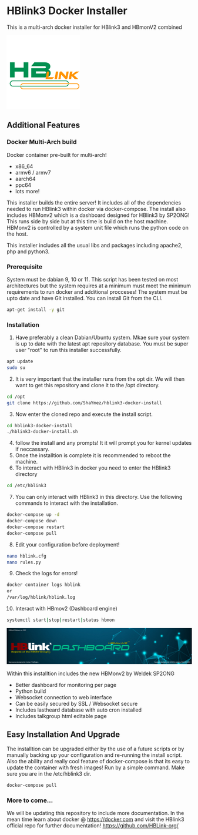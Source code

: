 # HBlink3 Docker Installer
This is a multi-arch docker installer for HBlink3 and HBmonV2 combined

![HBlink](img/HBLINK_logoV1.png "HBlink")

## Additional Features
### Docker Multi-Arch build
Docker container pre-built for multi-arch!

* x86_64
* armv6 / armv7
* aarch64
* ppc64
* lots more!

This installer builds the entire server! It includes all of the dependencies needed to run HBlink3 within docker via docker-compose. The install also includes
HBMonv2 which is a dashboard designed for HBlink3 by SP2ONG! This runs side by side but at this time is build on the host machine. HBMonv2 is controlled by a system unit file which runs the python code on the host.

This installer includes all the usual libs and packages including apache2, php and python3.

### Prerequisite
System must be dabian 9, 10 or 11. This script has been tested on most architectures but the system requires at a minimum must meet the minimum requirements to run docker and additional procceses! The system must be upto date and have Git installed. You can install Git from the CLI.
```sh
apt-get install -y git
```
### Installation
1. Have preferably a clean Dabian/Ubuntu system. Mkae sure your system is up to date with the latest apt repository database. You must be super user "root" to run this installer successfully.
```sh
apt update
sudo su
```
2. It is very important that the installer runs from the opt dir. We will then want to get this repository and clone it to the /opt directory.
```sh
cd /opt
git clone https://github.com/ShaYmez/hblink3-docker-install
```
3. Now enter the cloned repo and execute the install script.
```sh
cd hblink3-docker-install
./hblink3-docker-install.sh
```
4. follow the install and any prompts! It it will prompt you for kernel updates if neccassary.
5. Once the installtion is complete it is recommended to reboot the machine.
6. To interact with HBlink3 in docker you need to enter the HBlink3 directory
```sh
cd /etc/hblink3
```
7. You can only interact with HBlink3 in this directory. Use the following commands to interact with the installation.
```sh
docker-compose up -d
docker-compose down
docker-compose restart
docker-compose pull
```
8. Edit your configuration before deployment!
```sh
nano hblink.cfg
nano rules.py
```
9. Check the logs for errors!
```sh
docker container logs hblink
or
/var/log/hblink/hblink.log
```
10. Interact with HBmov2 (Dashboard engine)
```sh
systemctl start|stop|restart|status hbmon
```

![New HBMonv2 Banner](img/HBLINK_logoV2.png "HBMonv2")

Within this installtion includes the new HBMonv2 by Weldek SP2ONG
* Better dashboard for monitoring per page
* Python build	
* Websocket connection to web interface	
* Can be easily secured by SSL / Websocket secure	
* Includes lastheard database with auto cron installed	
* Includes talkgroup html editable page	

## Easy Installation And Upgrade
The installtion can be upgraded either by the use of a future scripts or by manually backing up your configuration and re-running the install script. Also the ability and really cool feature of docker-compose is that its easy to update the container with fresh images! Run by a simple command. Make sure you are in the /etc/hblink3 dir.
```sh
docker-compose pull
```

### More to come...
We will be updating this repository to include more documentation. In the mean time learn about docker @ https://docker.com and visit the HBlink3 official repo for further documentation! https://github.com/HBLink-org/
